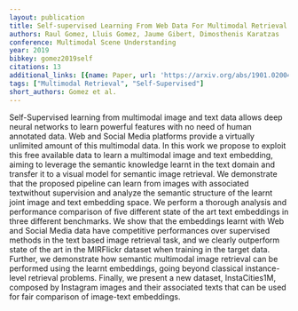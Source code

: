 ```yaml
---
layout: publication
title: Self-supervised Learning From Web Data For Multimodal Retrieval
authors: Raul Gomez, Lluis Gomez, Jaume Gibert, Dimosthenis Karatzas
conference: Multimodal Scene Understanding
year: 2019
bibkey: gomez2019self
citations: 13
additional_links: [{name: Paper, url: 'https://arxiv.org/abs/1901.02004'}]
tags: ["Multimodal Retrieval", "Self-Supervised"]
short_authors: Gomez et al.
---
```

Self-Supervised learning from multimodal image and text data allows deep
neural networks to learn powerful features with no need of human annotated
data. Web and Social Media platforms provide a virtually unlimited amount of
this multimodal data. In this work we propose to exploit this free available
data to learn a multimodal image and text embedding, aiming to leverage the
semantic knowledge learnt in the text domain and transfer it to a visual model
for semantic image retrieval. We demonstrate that the proposed pipeline can
learn from images with associated textwithout supervision and analyze the
semantic structure of the learnt joint image and text embedding space. We
perform a thorough analysis and performance comparison of five different state
of the art text embeddings in three different benchmarks. We show that the
embeddings learnt with Web and Social Media data have competitive performances
over supervised methods in the text based image retrieval task, and we clearly
outperform state of the art in the MIRFlickr dataset when training in the
target data. Further, we demonstrate how semantic multimodal image retrieval
can be performed using the learnt embeddings, going beyond classical
instance-level retrieval problems. Finally, we present a new dataset,
InstaCities1M, composed by Instagram images and their associated texts that can
be used for fair comparison of image-text embeddings.